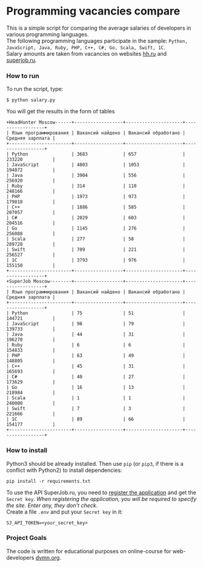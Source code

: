# Programming vacancies compare

This is a simple script for comparing the average salaries of developers in various programming languages.  
The following programming languages participate in the sample: `Python, JavaScript, Java, Ruby, PHP, C++, C#, Go, Scala, Swift, 1С`.   
Salary amounts are taken from vacancies on websites [hh.ru](https://hh.ru) and [superjob.ru](https://www.superjob.ru).

### How to run

To run the script, type:
```
$ python salary.py
```
You will get the results in the form of tables
```
+HeadHunter Moscow------+------------------+---------------------+------------------+
| Язык программирования | Вакансий найдено | Вакансий обработано | Средняя зарплата |
+-----------------------+------------------+---------------------+------------------+
| Python                | 3683             | 657                 | 233220           |
| JavaScript            | 4803             | 1053                | 194072           |
| Java                  | 3904             | 556                 | 256920           |
| Ruby                  | 314              | 110                 | 248166           |
| PHP                   | 1973             | 973                 | 179818           |
| C++                   | 1886             | 585                 | 207057           |
| C#                    | 2029             | 603                 | 204516           |
| Go                    | 1145             | 276                 | 256088           |
| Scala                 | 277              | 58                  | 289728           |
| Swift                 | 709              | 221                 | 256527           |
| 1С                    | 3793             | 976                 | 155150           |
+-----------------------+------------------+---------------------+------------------+
+SuperJob Moscow--------+------------------+---------------------+------------------+
| Язык программирования | Вакансий найдено | Вакансий обработано | Средняя зарплата |
+-----------------------+------------------+---------------------+------------------+
| Python                | 75               | 51                  | 144721           |
| JavaScript            | 98               | 79                  | 139733           |
| Java                  | 44               | 31                  | 196270           |
| Ruby                  | 6                | 6                   | 154833           |
| PHP                   | 63               | 49                  | 148805           |
| C++                   | 45               | 31                  | 165693           |
| C#                    | 40               | 27                  | 173629           |
| Go                    | 16               | 13                  | 218984           |
| Scala                 | 1                | 1                   | 240000           |
| Swift                 | 7                | 3                   | 221666           |
| 1С                    | 89               | 66                  | 154177           |
+-----------------------+------------------+---------------------+------------------+
```

### How to install

Python3 should be already installed. 
Then use `pip` (or `pip3`, if there is a conflict with Python2) to install dependencies:
```
pip install -r requirements.txt
```
To use the API SuperJob.ru, you need to [register the application](https://api.superjob.ru/register) and get the `Secret key`.
_When registering the application, you will be required to specify the site. Enter any, they don't check._  
Create a file `.env` and put your `Secret key` in it:
```
SJ_API_TOKEN=<your_secret_key>
```

### Project Goals

The code is written for educational purposes on online-course for web-developers [dvmn.org](https://dvmn.org/).